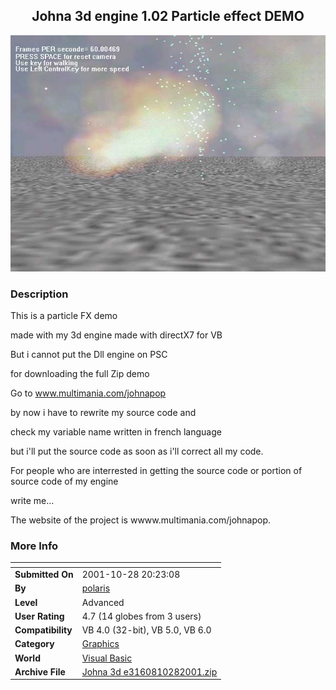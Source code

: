 ﻿<div align="center">

## Johna 3d engine 1\.02 Particle effect DEMO

<img src="PIC20011028142945866.jpg">
</div>

### Description

This is a particle FX demo

made with my 3d engine made with directX7 for VB

But i cannot put the Dll engine on PSC

for downloading the full Zip demo

Go to www.multimania.com/johnapop

by now i have to rewrite my source code and

check my variable name written in french language

but i'll put the source code as soon as i'll correct all my code.

For people who are interrested in getting the source code or portion of source code of my engine

write me...

The website of the project is wwww.multimania.com/johnapop.
 
### More Info
 


<span>             |<span>
---                |---
**Submitted On**   |2001-10-28 20:23:08
**By**             |[polaris](https://github.com/Planet-Source-Code/PSCIndex/blob/master/ByAuthor/polaris.md)
**Level**          |Advanced
**User Rating**    |4.7 (14 globes from 3 users)
**Compatibility**  |VB 4\.0 \(32\-bit\), VB 5\.0, VB 6\.0
**Category**       |[Graphics](https://github.com/Planet-Source-Code/PSCIndex/blob/master/ByCategory/graphics__1-46.md)
**World**          |[Visual Basic](https://github.com/Planet-Source-Code/PSCIndex/blob/master/ByWorld/visual-basic.md)
**Archive File**   |[Johna 3d e3160810282001\.zip](https://github.com/Planet-Source-Code/polaris-johna-3d-engine-1-02-particle-effect-demo__1-28478/archive/master.zip)








